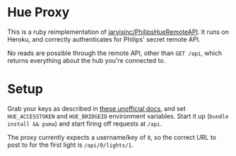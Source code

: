 # Hue Proxy

This is a ruby reimplementation of [jarvisinc/PhilipsHueRemoteAPI](https://github.com/jarvisinc/PhilipsHueRemoteAPI). It runs on Heroku, and correctly authenticates for Philips' secret remote API.

No reads are possible through the remote API, other than `GET /api`, which returns everything about the hub you're connected to.

# Setup
Grab your keys as described in [these unofficial docs](http://blog.paulshi.me/technical/2013/11/27/Philips-Hue-Remote-API-Explained.html), and set `HUE_ACCESSTOKEN` and `HUE_BRIDGEID` environment variables. Start it up (`bundle install && puma`) and start firing off requests at `/api`.

The proxy currently expects a username/key of `0`, so the correct URL to post to for the first light is `/api/0/lights/1`.
